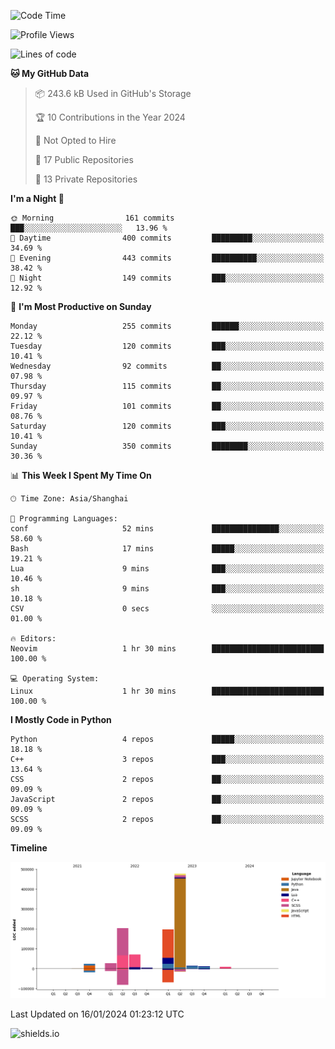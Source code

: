 <!--START_SECTION:waka-->
![Code Time](http://img.shields.io/badge/Code%20Time-372%20hrs%2055%20mins-blue)

![Profile Views](http://img.shields.io/badge/Profile%20Views-0-blue)

![Lines of code](https://img.shields.io/badge/From%20Hello%20World%20I%27ve%20Written-1.0%20million%20lines%20of%20code-blue)

**🐱 My GitHub Data** 

> 📦 243.6 kB Used in GitHub's Storage 
 > 
> 🏆 10 Contributions in the Year 2024
 > 
> 🚫 Not Opted to Hire
 > 
> 📜 17 Public Repositories 
 > 
> 🔑 13 Private Repositories 
 > 
**I'm a Night 🦉** 

```text
🌞 Morning                161 commits         ███░░░░░░░░░░░░░░░░░░░░░░   13.96 % 
🌆 Daytime                400 commits         █████████░░░░░░░░░░░░░░░░   34.69 % 
🌃 Evening                443 commits         ██████████░░░░░░░░░░░░░░░   38.42 % 
🌙 Night                  149 commits         ███░░░░░░░░░░░░░░░░░░░░░░   12.92 % 
```
📅 **I'm Most Productive on Sunday** 

```text
Monday                   255 commits         ██████░░░░░░░░░░░░░░░░░░░   22.12 % 
Tuesday                  120 commits         ███░░░░░░░░░░░░░░░░░░░░░░   10.41 % 
Wednesday                92 commits          ██░░░░░░░░░░░░░░░░░░░░░░░   07.98 % 
Thursday                 115 commits         ██░░░░░░░░░░░░░░░░░░░░░░░   09.97 % 
Friday                   101 commits         ██░░░░░░░░░░░░░░░░░░░░░░░   08.76 % 
Saturday                 120 commits         ███░░░░░░░░░░░░░░░░░░░░░░   10.41 % 
Sunday                   350 commits         ████████░░░░░░░░░░░░░░░░░   30.36 % 
```


📊 **This Week I Spent My Time On** 

```text
🕑︎ Time Zone: Asia/Shanghai

💬 Programming Languages: 
conf                     52 mins             ███████████████░░░░░░░░░░   58.60 % 
Bash                     17 mins             █████░░░░░░░░░░░░░░░░░░░░   19.21 % 
Lua                      9 mins              ███░░░░░░░░░░░░░░░░░░░░░░   10.46 % 
sh                       9 mins              ███░░░░░░░░░░░░░░░░░░░░░░   10.18 % 
CSV                      0 secs              ░░░░░░░░░░░░░░░░░░░░░░░░░   01.00 % 

🔥 Editors: 
Neovim                   1 hr 30 mins        █████████████████████████   100.00 % 

💻 Operating System: 
Linux                    1 hr 30 mins        █████████████████████████   100.00 % 
```

**I Mostly Code in Python** 

```text
Python                   4 repos             █████░░░░░░░░░░░░░░░░░░░░   18.18 % 
C++                      3 repos             ███░░░░░░░░░░░░░░░░░░░░░░   13.64 % 
CSS                      2 repos             ██░░░░░░░░░░░░░░░░░░░░░░░   09.09 % 
JavaScript               2 repos             ██░░░░░░░░░░░░░░░░░░░░░░░   09.09 % 
SCSS                     2 repos             ██░░░░░░░░░░░░░░░░░░░░░░░   09.09 % 
```



**Timeline**

![Lines of Code chart](https://raw.githubusercontent.com/kopp4/kopp4/main/assets/bar_graph.png)


 Last Updated on 16/01/2024 01:23:12 UTC
<!--END_SECTION:waka-->
![shields.io](https://img.shields.io/github/commit-activity/w/kopp4/kopp4?color=g&label=abusing%20bot&style=flat-square)
